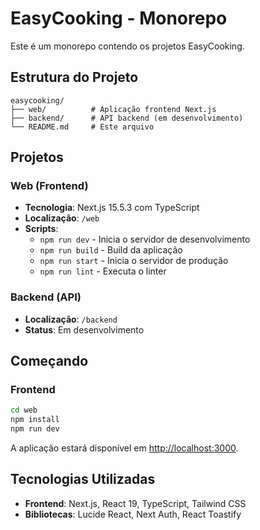 # EasyCooking - Monorepo

Este é um monorepo contendo os projetos EasyCooking.

## Estrutura do Projeto

```
easycooking/
├── web/          # Aplicação frontend Next.js
├── backend/      # API backend (em desenvolvimento)
└── README.md     # Este arquivo
```

## Projetos

### Web (Frontend)
- **Tecnologia**: Next.js 15.5.3 com TypeScript
- **Localização**: `/web`
- **Scripts**:
  - `npm run dev` - Inicia o servidor de desenvolvimento
  - `npm run build` - Build da aplicação
  - `npm run start` - Inicia o servidor de produção
  - `npm run lint` - Executa o linter

### Backend (API)
- **Localização**: `/backend`
- **Status**: Em desenvolvimento

## Começando

### Frontend
```bash
cd web
npm install
npm run dev
```

A aplicação estará disponível em [http://localhost:3000](http://localhost:3000).

## Tecnologias Utilizadas

- **Frontend**: Next.js, React 19, TypeScript, Tailwind CSS
- **Bibliotecas**: Lucide React, Next Auth, React Toastify
